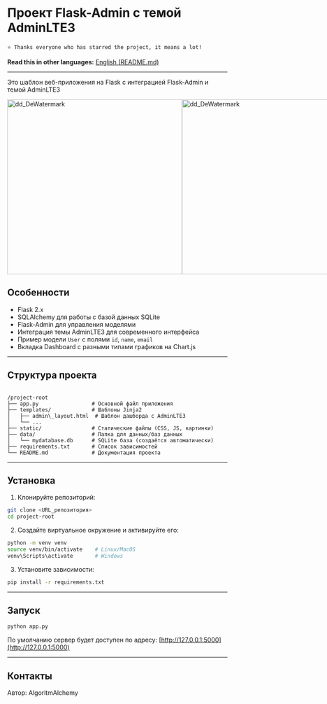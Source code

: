 # Проект Flask-Admin с темой AdminLTE3

`⭐️ Thanks everyone who has starred the project, it means a lot!`

**Read this in other languages:** [English (README.md)](README.md)

---

Это шаблон веб-приложения на Flask с интеграцией Flask-Admin и темой AdminLTE3


<div style="display: flex; justify-content: space-between; max-width: 820px; margin: 0 auto;">
  <img src="https://github.com/user-attachments/assets/889fd8f1-129a-4d5b-aa67-ee189fded0f1" alt="dd_DeWatermark" width="400" />
  <img src="https://github.com/user-attachments/assets/d4e852e4-8538-48d9-a44c-95f08f29661a" alt="dd_DeWatermark" width="400" />
</div>

## Особенности

- Flask 2.x
- SQLAlchemy для работы с базой данных SQLite
- Flask-Admin для управления моделями
- Интеграция темы AdminLTE3 для современного интерфейса
- Пример модели `User` с полями `id`, `name`, `email`
- Вкладка Dashboard с разными типами графиков на Chart.js


---

## Структура проекта

```

/project-root
├── app.py                 # Основной файл приложения
├── templates/             # Шаблоны Jinja2
│   ├── admin\_layout.html  # Шаблон дашборда с AdminLTE3
│   └── ...
├── static/                # Статические файлы (CSS, JS, картинки)
├── data/                  # Папка для данных/баз данных
│   └── mydatabase.db      # SQLite база (создаётся автоматически)
├── requirements.txt       # Список зависимостей
└── README.md              # Документация проекта

````

---

## Установка

1. Клонируйте репозиторий:

```bash
git clone <URL_репозитория>
cd project-root
````

2. Создайте виртуальное окружение и активируйте его:

```bash
python -m venv venv
source venv/bin/activate    # Linux/MacOS
venv\Scripts\activate       # Windows
```

3. Установите зависимости:

```bash
pip install -r requirements.txt
```

---

## Запуск

```bash
python app.py
```

По умолчанию сервер будет доступен по адресу: [http://127.0.0.1:5000](http://127.0.0.1:5000)

---

## Контакты

Автор: AlgoritmAlchemy
